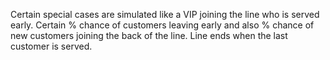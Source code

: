 Certain special cases are simulated like a VIP joining the line who is served early. Certain % chance of customers leaving early and also % chance of new customers
joining the back of the line. Line ends when the last customer is served.
